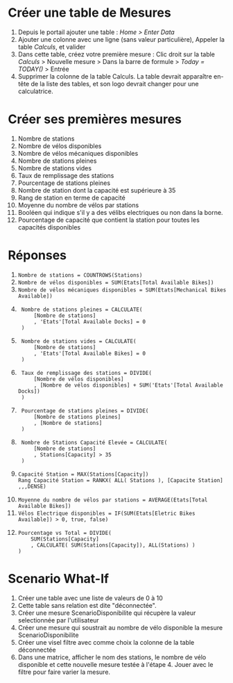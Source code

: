 # Créer une table de Mesures

1. Depuis le portail ajouter une table : _Home > Enter Data_
2. Ajouter une colonne avec une ligne (sans valeur particulière), Appeler la table _Calculs_, et valider
3. Dans cette table, créez votre première mesure : Clic droit sur la table _Calculs_ > Nouvelle mesure > Dans la barre de formule > _Today = TODAY()_ > Entrée
4. Supprimer la colonne de la table Calculs. La table devrait apparaître en-tête de la liste des tables, et son logo devrait changer pour une calculatrice.

# Créer ses premières mesures 

1. Nombre de stations
2. Nombre de vélos disponibles
3. Nombre de vélos mécaniques disponibles
4. Nombre de stations pleines
5. Nombre de stations vides
6. Taux de remplissage des stations
7. Pourcentage de stations pleines
8. Nombre de station dont la capacité est supérieure à 35
9. Rang de station en terme de capacité
10. Moyenne du nombre de vélos par stations
11. Booléen qui indique s'il y a des vélibs electriques ou non dans la borne.
12. Pourcentage de capacité que contient la station pour toutes les capacités disponibles

# Réponses
1. ```Nombre de stations = COUNTROWS(Stations)```
2. ```Nombre de vélos disponibles = SUM(Etats[Total Available Bikes])```
3. ```Nombre de vélos mécaniques disponibles = SUM(Etats[Mechanical Bikes Available])```
4. ```
    Nombre de stations pleines = CALCULATE(
        [Nombre de stations]
        , 'Etats'[Total Available Docks] = 0 
    )
5. ```
    Nombre de stations vides = CALCULATE(
        [Nombre de stations]
        , 'Etats'[Total Available Bikes] = 0 
    )
6. ```
    Taux de remplissage des stations = DIVIDE(
        [Nombre de vélos disponibles]
        , [Nombre de vélos disponibles] + SUM('Etats'[Total Available Docks])
    )
7. ```
    Pourcentage de stations pleines = DIVIDE(
        [Nombre de stations pleines]
        , [Nombre de stations]
    )
8. ```
    Nombre de Stations Capacité Elevée = CALCULATE(
        [Nombre de stations]
        , Stations[Capacity] > 35
    )
9. ```
   Capacité Station = MAX(Stations[Capacity])
   Rang Capacité Station = RANKX( ALL( Stations ), [Capacite Station] ,,,DENSE)
10. ```Moyenne du nombre de vélos par stations = AVERAGE(Etats[Total Available Bikes])```
11. ```Vélos Electrique disponibles = IF(SUM(Etats[Eletric Bikes Available]) > 0, true, false)```
12. ```
    Pourcentage vs Total = DIVIDE(
        SUM(Stations[Capacity]
        , CALCULATE( SUM(Stations[Capacity]), ALL(Stations) )
    )

# Scenario What-If

1. Créer une table avec une liste de valeurs de 0 à 10
2. Cette table sans relation est dite "déconnectée". 
3. Créer une mesure ScenarioDisponibilite qui récupère la valeur selectionnée par l'utilisateur
4. Créer une mesure qui soustrait au nombre de vélo disponible la mesure ScenarioDisponibilite
5. Créer une visel filtre avec comme choix la colonne de la table déconnectée 
6. Dans une matrice, afficher le nom des stations, le nombre de vélo disponible et cette nouvelle mesure testée à l'étape 4. Jouer avec le filtre pour faire varier la mesure.
